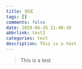 ```yaml
---
title: 测试
tags: []
comments: false
date: 2020-06-26 21:40:10
abbrlink: test2
categories: test
description: This is a test
---
```


> This is a test